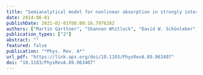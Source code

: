 ```yaml
---
title: "Semianalytical model for nonlinear absorption in strongly interacting Rydberg gases"
date: 2014-06-01
publishDate: 2021-02-01T08:00:16.797628Z
authors: ["Martin Gärttner", "Shannon Whitlock", "David W. Schönleber", "Jörg Evers"]
publication_types: ["2"]
abstract: ""
featured: false
publication: "*Phys. Rev. A*"
url_pdf: "https://link.aps.org/doi/10.1103/PhysRevA.89.063407"
doi: "10.1103/PhysRevA.89.063407"
---
```


